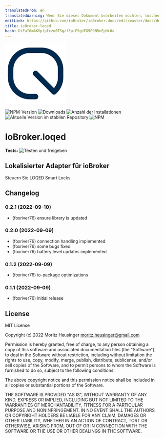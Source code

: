 ```yaml
---
translatedFrom: en
translatedWarning: Wenn Sie dieses Dokument bearbeiten möchten, löschen Sie bitte das Feld "translationsFrom". Andernfalls wird dieses Dokument automatisch erneut übersetzt
editLink: https://github.com/ioBroker/ioBroker.docs/edit/master/docs/de/adapterref/iobroker.loqed/README.md
title: ioBroker.loqed
hash: DiFuI0mAKVpfpIczm0TSgzf3piF5gUFG5E9N5nEpHr0=
---
```

![Logo](../../../en/adapterref/iobroker.loqed/admin/loqed.png)

![NPM-Version](https://img.shields.io/npm/v/iobroker.loqed.svg)
![Downloads](https://img.shields.io/npm/dm/iobroker.loqed.svg)
![Anzahl der Installationen](https://iobroker.live/badges/loqed-installed.svg)
![Aktuelle Version im stabilen Repository](https://iobroker.live/badges/loqed-stable.svg)
![NPM](https://nodei.co/npm/iobroker.loqed.png?downloads=true)

# IoBroker.loqed
**Tests:** ![Testen und freigeben](https://github.com/foxriver76/ioBroker.loqed/workflows/Test%20and%20Release/badge.svg)

## Lokalisierter Adapter für ioBroker
Steuern Sie LOQED Smart Locks

## Changelog
<!--
    Placeholder for the next version (at the beginning of the line):
    ### **WORK IN PROGRESS**
-->
### 0.2.1 (2022-09-10)
* (foxriver76) ensure library is updated

### 0.2.0 (2022-09-09)
* (foxriver76) connection handling implemented
* (foxriver76) some bugs fixed
* (foxriver76) battery level updates implemented

### 0.1.2 (2022-09-09)
* (foxriver76) io-package optimizations

### 0.1.1 (2022-09-09)
* (foxriver76) initial release

## License
MIT License

Copyright (c) 2022 Moritz Heusinger <moritz.heusinger@gmail.com>

Permission is hereby granted, free of charge, to any person obtaining a copy
of this software and associated documentation files (the "Software"), to deal
in the Software without restriction, including without limitation the rights
to use, copy, modify, merge, publish, distribute, sublicense, and/or sell
copies of the Software, and to permit persons to whom the Software is
furnished to do so, subject to the following conditions:

The above copyright notice and this permission notice shall be included in all
copies or substantial portions of the Software.

THE SOFTWARE IS PROVIDED "AS IS", WITHOUT WARRANTY OF ANY KIND, EXPRESS OR
IMPLIED, INCLUDING BUT NOT LIMITED TO THE WARRANTIES OF MERCHANTABILITY,
FITNESS FOR A PARTICULAR PURPOSE AND NONINFRINGEMENT. IN NO EVENT SHALL THE
AUTHORS OR COPYRIGHT HOLDERS BE LIABLE FOR ANY CLAIM, DAMAGES OR OTHER
LIABILITY, WHETHER IN AN ACTION OF CONTRACT, TORT OR OTHERWISE, ARISING FROM,
OUT OF OR IN CONNECTION WITH THE SOFTWARE OR THE USE OR OTHER DEALINGS IN THE
SOFTWARE.